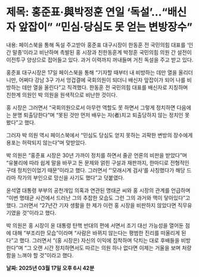 # **제목: 홍준표·與박정훈 연일 ‘독설’…“배신자 앞잡이” “민심·당심도 못 얻는 변방장수”**

  내용: 페이스북을 통해 독설 주고받아 홍준표 대구시장이 한동훈 전 국민의힘 대표를 ‘인간 말종’이라고 비난하며 촉발된 홍 시장과 친한동훈계 박정훈 국민의힘 의원 간 설전이 이전투구 양상으로 접어들고 있다. 과거 이력까지 꺼내들며 거친 독설을 주고 받고 있다.

홍준표 대구시장은 17일 페이스북을 통해 “기자할 때부터 내 비방하는 데만 열을 올리더니만, 어쩌다 강남 3구 가서 엉겁결에 국회의원이 되더니 배신자 앞잡이가 되어 나를 비방하는 데만 열을 올린다”고 직격했다. 한동훈 전 국민의힘 대표를 배신자로 지칭하며 친한계 의원인 박 의원을 원색적으로 비난한 것이다.

홍 시장은 그러면서 “국회의원으로서 아무런 역할도 못 하면서 그렇게 정치하면 다음에는 분명 퇴출당한다”며 “못된 것만 먼저 배우는 자(者)치고 퇴출당하지 않는 정치인 못 봤다”고 했다.

그러자 박 의원 역시 페이스북에서 “민심도 당심도 얻지 못하는 괴팍한 변방의 장수에게 용포는 허락되지 않는다”며 맞받았다.

박 의원은 “홍준표 시장은 30년 가까이 정치를 하면서 줄곧 언론의 비판을 받았다”며 “유불리에 따라 쉽게 말을 바꾸고 돈 문제와 얽힌 구설과 재판까지, 한마디로 전형적인 구태 정치인이었기 때문”이라고 했다. 그러면서 “‘모래시계 검사’를 사칭했다가 해당 드라마 작가의 부인으로 망신을 사기도 했다”고 덧붙였다.

윤석열 대통령 부부의 공천개입 의혹과 연관된 명태균 씨와 홍 시장의 관계를 언급하며 “이번 명태균 사건에서 드러난 그의 추잡한 모습도 그런 그의 과거와 맥이 닿아있다”고 했다. 그러면서 “27년간 기자 생활을 한 제가 이런 홍 시장을 비판하지 않았다면 직무유기였을 것”이라고 했다.

박 의원은 홍 시장이 윤 대통령 탄핵 반대의 편에 서면서 조기 대선 가능성을 열어둔 점에 대해 “부조리한 모습”이라며 “사람은 바뀌지 않는다는 평범한 진리를 떠올리게 된다”고 했다. 그러면서 “(홍 시장은) 자신의 이익에 집착하며 닥치는 대로 후배들을 비방한다”며 “그 오랜 시간 정치하면서도 따르는 의원 하나 없다면 이제는 거울을 보며 처량함을 느껴야 할 것”이라고 했다.

  **날짜: 2025년 03월 17일 오후 6시 42분**